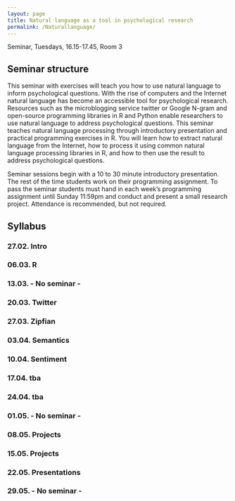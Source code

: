 ```yaml
---
layout: page
title: Natural language as a tool in psychological research
permalink: /Naturallanguage/
---
```


Seminar, Tuesdays, 16.15-17.45, Room 3

## Seminar structure

This seminar with exercises will teach you how to use natural language to inform psychological questions. With the rise of computers and the Internet natural language has become an accessible tool for psychological research. Resources such as the microblogging service twitter or Google N-gram and open-source programming libraries in R and Python enable researchers to use natural language to address psychological questions. This seminar teaches natural language processing through introductory presentation and practical programming exercises in R. You will learn how to extract natural language from the Internet, how to process it using common natural language processing libraries in R, and how to then use the result to address psychological questions.

Seminar sessions begin with a 10 to 30 minute introductory presentation. The rest of the time students work on their programming assignment. To pass the seminar students must hand in each week’s programming assignment until Sunday 11:59pm and conduct and present a small research project. Attendance is recommended, but not required.

## Syllabus

### 27.02. Intro

### 06.03. R

### 13.03. - No seminar -

### 20.03. Twitter

### 27.03. Zipfian

### 03.04. Semantics

### 10.04. Sentiment

### 17.04. tba

### 24.04. tba

### 01.05. - No seminar -

### 08.05. Projects

### 15.05. Projects

### 22.05. Presentations

### 29.05. - No seminar -

<!---- https://finance.yahoo.com/quote/GOOG/history?ltr=1 ---->